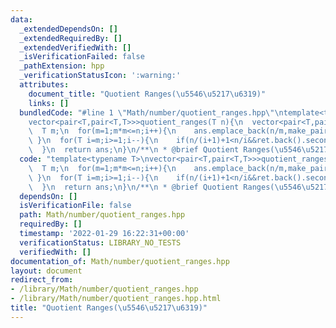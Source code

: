 ```yaml
---
data:
  _extendedDependsOn: []
  _extendedRequiredBy: []
  _extendedVerifiedWith: []
  _isVerificationFailed: false
  _pathExtension: hpp
  _verificationStatusIcon: ':warning:'
  attributes:
    document_title: "Quotient Ranges(\u5546\u5217\u6319)"
    links: []
  bundledCode: "#line 1 \"Math/number/quotient_ranges.hpp\"\ntemplate<typename T>\n\
    vector<pair<T,pair<T,T>>>quotient_ranges(T n){\n  vector<pair<T,pair<T,T>>>ans;\n\
    \  T m;\n  for(m=1;m*m<=n;i++){\n    ans.emplace_back(n/m,make_pair(m,m));\n \
    \ }\n  for(T i=m;i>=1;i--){\n    if(n/(i+1)+1<n/i&&ret.back().second.second<n/i)ans.emplace_back(i,make_pair(n/(i+1)+1,n/i));\n\
    \  }\n  return ans;\n}\n/**\n * @brief Quotient Ranges(\u5546\u5217\u6319)\n*/\n"
  code: "template<typename T>\nvector<pair<T,pair<T,T>>>quotient_ranges(T n){\n  vector<pair<T,pair<T,T>>>ans;\n\
    \  T m;\n  for(m=1;m*m<=n;i++){\n    ans.emplace_back(n/m,make_pair(m,m));\n \
    \ }\n  for(T i=m;i>=1;i--){\n    if(n/(i+1)+1<n/i&&ret.back().second.second<n/i)ans.emplace_back(i,make_pair(n/(i+1)+1,n/i));\n\
    \  }\n  return ans;\n}\n/**\n * @brief Quotient Ranges(\u5546\u5217\u6319)\n*/"
  dependsOn: []
  isVerificationFile: false
  path: Math/number/quotient_ranges.hpp
  requiredBy: []
  timestamp: '2022-01-29 16:22:31+00:00'
  verificationStatus: LIBRARY_NO_TESTS
  verifiedWith: []
documentation_of: Math/number/quotient_ranges.hpp
layout: document
redirect_from:
- /library/Math/number/quotient_ranges.hpp
- /library/Math/number/quotient_ranges.hpp.html
title: "Quotient Ranges(\u5546\u5217\u6319)"
---
```

